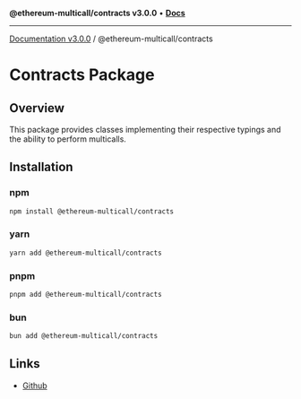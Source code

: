 **@ethereum-multicall/contracts v3.0.0** • [**Docs**](globals.md)

***

[Documentation v3.0.0](../../packages.md) / @ethereum-multicall/contracts

# Contracts Package

## Overview

This package provides classes implementing their respective typings and the ability to perform multicalls.

## Installation

### npm

```bash
npm install @ethereum-multicall/contracts
```

### yarn

```bash
yarn add @ethereum-multicall/contracts
```

### pnpm

```bash
pnpm add @ethereum-multicall/contracts
```

### bun

```bash
bun add @ethereum-multicall/contracts
```

## Links

- [Github](https://github.com/joshstevens19/ethereum-multicall)
